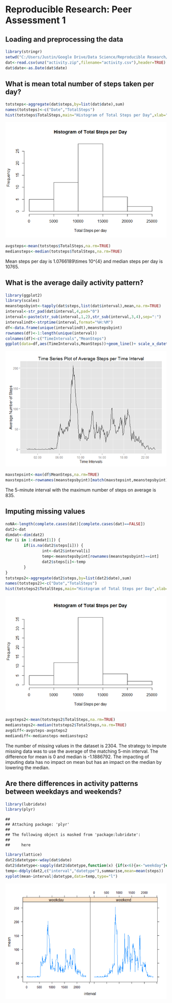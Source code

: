 # Reproducible Research: Peer Assessment 1


## Loading and preprocessing the data

```r
library(stringr)
setwd("C:/Users/Justin/Google Drive/Data Science/Reproducible Research/Peer Assignment 1/RepData_PeerAssessment1")
dat<-read.csv(unz("activity.zip",filename="activity.csv"),header=TRUE)
dat$date<-as.Date(dat$date)
```


## What is mean total number of steps taken per day?

```r
totsteps<-aggregate(dat$steps,by=list(dat$date),sum)
names(totsteps)<-c("Date","TotalSteps")
hist(totsteps$TotalSteps,main="Histogram of Total Steps per Day",xlab="Total Steps per day")
```

![](PA1_template_files/figure-html/unnamed-chunk-2-1.png) 

```r
avgsteps<-mean(totsteps$TotalSteps,na.rm=TRUE)
mediansteps<-median(totsteps$TotalSteps,na.rm=TRUE)
```
Mean steps per day is 1.0766189\times 10^{4} and median steps per day is 10765.

## What is the average daily activity pattern?

```r
library(ggplot2)
library(scales)
meanstepsbyint<-tapply(dat$steps,list(dat$interval),mean,na.rm=TRUE)
interval<-str_pad(dat$interval,4,pad="0")
interval<-paste(str_sub(interval,1,2),str_sub(interval,3,4),sep=":")
intervalindt<-strptime(interval,format="%H:%M")
df<-data.frame(unique(intervalindt),meanstepsbyint)
rownames(df)<-1:length(unique(interval))
colnames(df)<-c("TimeIntervals","MeanSteps")
ggplot(data=df,aes(TimeIntervals,MeanSteps))+geom_line()+ scale_x_datetime(labels=date_format("%H:%M"),breaks="4 hours")+xlab("Time Intervals")+ylab("Average Number of Steps")+ggtitle("Time Series Plot of Average Steps per Time Interval")
```

![](PA1_template_files/figure-html/unnamed-chunk-3-1.png) 

```r
maxstepsint<-max(df$MeanSteps,na.rm=TRUE)
maxstepsint<-rownames(meanstepsbyint)[match(maxstepsint,meanstepsbyint)]
```

The 5-minute interval with the maximum number of steps on average is 835.


## Imputing missing values

```r
noNA<-length(complete.cases(dat)[complete.cases(dat)==FALSE])
dat2<-dat
dimdat<-dim(dat2)
for (i in 1:dimdat[1]) {
        if(is.na(dat2$steps[i])) {
                int<-dat2$interval[i]
                temp<-meanstepsbyint[rownames(meanstepsbyint)==int]
                dat2$steps[i]<-temp
        }
}
totsteps2<-aggregate(dat2$steps,by=list(dat2$date),sum)
names(totsteps2)<-c("Date","TotalSteps")
hist(totsteps2$TotalSteps,main="Histogram of Total Steps per Day",xlab="Total Steps per day")
```

![](PA1_template_files/figure-html/unnamed-chunk-4-1.png) 

```r
avgsteps2<-mean(totsteps2$TotalSteps,na.rm=TRUE)
mediansteps2<-median(totsteps2$TotalSteps,na.rm=TRUE)
avgdiff<-avgsteps-avgsteps2
mediandiff<-mediansteps-mediansteps2
```

The number of missing values in the dataset is 2304.
The strategy to impute missing data was to use the average of the matching 5-min interval.
The difference for mean is 0 and median is -1.1886792.
The impacting of imputing data has no impact on mean but has an impact on the median by lowering the median. 


## Are there differences in activity patterns between weekdays and weekends?

```r
library(lubridate)
library(plyr)
```

```
## 
## Attaching package: 'plyr'
## 
## The following object is masked from 'package:lubridate':
## 
##     here
```

```r
library(lattice)
dat2$datetype<-wday(dat$date)
dat2$datetype<-sapply(dat2$datetype,function(x) {if(x<6){x<-"weekday"}else{x<-"weekend"}})
temp<-ddply(dat2,c("interval","datetype"),summarise,mean=mean(steps))
xyplot(mean~interval|datetype,data=temp,type="l")
```

![](PA1_template_files/figure-html/unnamed-chunk-5-1.png) 
